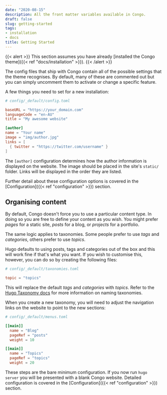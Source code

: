 ```yaml
---
date: "2020-08-15"
description: All the front matter variables available in Congo.
draft: false
slug: getting-started
tags:
- installation
- docs
title: Getting Started
---
```


{{< alert >}}
This section assumes you have already [installed the Congo theme]({{< ref "docs/installation" >}}).
{{< /alert >}}

The config files that ship with Congo contain all of the possible settings that the theme recognises. By default, many of these are commented out but you can simply uncomment them to activate or change a specific feature.

A few things you need to set for a new installation:

```toml
# config/_default/config.toml

baseURL = "https://your_domain.com"
languageCode = "en-AU"
title = "My awesome website"

[author]
name = "Your name"
image = "img/author.jpg"
links = [
  { twitter = "https://twitter.com/username" }
]
```

The `[author]` configuration determines how the author information is displayed on the website. The image should be placed in the site's `static/` folder. Links will be displayed in the order they are listed.

Further detail about these configuration options is covered in the [Configuration]({{< ref "configuration" >}}) section.

## Organising content

By default, Congo doesn't force you to use a particular content type. In doing so you are free to define your content as you wish. You might prefer _pages_ for a static site, _posts_ for a blog, or _projects_ for a portfolio.

The same logic applies to taxonomies. Some people prefer to use _tags_ and _categories_, others prefer to use _topics_.

Hugo defaults to using posts, tags and categories out of the box and this will work fine if that's what you want. If you wish to customise this, however, you can do so by creating the following files:

```toml
# config/_default/taxonomies.toml

topic = "topics"
```

This will replace the default _tags_ and _categories_ with _topics_. Refer to the [Hugo Taxonomy docs](https://gohugo.io/content-management/taxonomies/) for more information on naming taxonomies.

When you create a new taxonomy, you will need to adjust the navigation links on the website to point to the new sections:

```toml
# config/_default/menus.toml

[[main]]
  name = "Blog"
  pageRef = "posts"
  weight = 10

[[main]]
  name = "Topics"
  pageRef = "topics"
  weight = 20
```

These steps are the bare minimum configuration. If you now run `hugo server` you will be presented with a blank Congo website. Detailed configuration is covered in the [Configuration]({{< ref "configuration" >}}) section.
